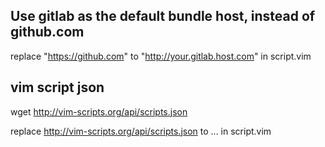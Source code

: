 
## Use gitlab as the default bundle host, instead of github.com

replace "https://github.com" to "http://your.gitlab.host.com" in script.vim

## vim script json 

wget http://vim-scripts.org/api/scripts.json

replace http://vim-scripts.org/api/scripts.json to ... in script.vim

